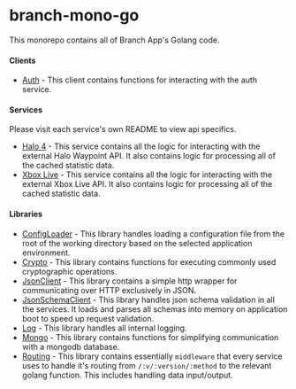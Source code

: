 branch-mono-go
===

This monorepo contains all of Branch App's Golang code.

#### Clients

- [Auth](/clients/auth) - This client contains functions for interacting with the auth
service.

#### Services
Please visit each service's own README to view api specifics.

- [Halo 4](/services/halo4) - This service contains all the logic for interacting with
the external Halo Waypoint API. It also contains logic for processing all of the cached
statistic data.
- [Xbox Live](/services/xboxlive) - This service contains all the logic for interacting
with the external Xbox Live API. It also contains logic for processing all of the cached
statistic data.


#### Libraries

- [ConfigLoader](/libraries/configloader) - This library handles loading a configuration
file from the root of the working directory based on the selected application environment.
- [Crypto](/libraries/crypto) - This library contains functions for executing commonly
used cryptographic operations.
- [JsonClient](/libraries/jsonclient) - This library contains a simple http wrapper for
communicating over HTTP exclusively in JSON.
- [JsonSchemaClient](/libraries/jsonschemaclient) - This library handles json schema
validation in all the services. It loads and parses all schemas into memory on application
boot to speed up request validation.
- [Log](/libraries/log) - This library handles all internal logging.
- [Mongo](/libraries/mongo) - This library contains functions for simplifying
communication with a mongodb database.
- [Routing](/libraries/routing) - This library contains essentially `middleware` that
every service uses to handle it's routing from `/:v/:version/:method` to the relevant
golang function. This includes handling data input/output.
